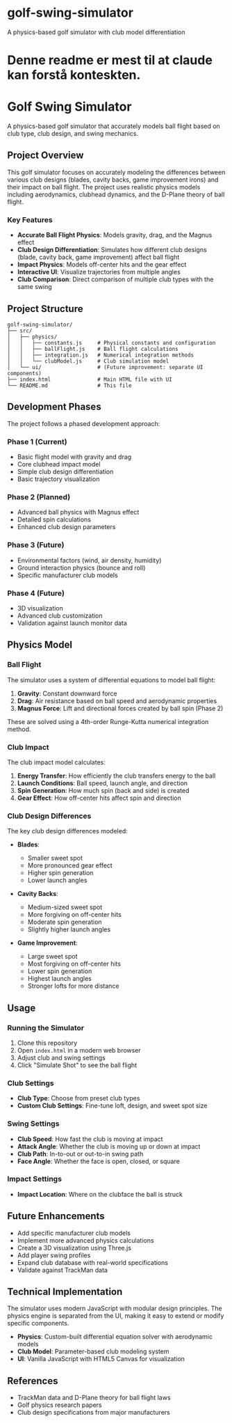 # golf-swing-simulator
A physics-based golf simulator with club model differentiation

# Denne readme er mest til at claude kan forstå konteskten.
# Golf Swing Simulator

A physics-based golf simulator that accurately models ball flight based on club type, club design, and swing mechanics.

## Project Overview

This golf simulator focuses on accurately modeling the differences between various club designs (blades, cavity backs, game improvement irons) and their impact on ball flight. The project uses realistic physics models including aerodynamics, clubhead dynamics, and the D-Plane theory of ball flight.

### Key Features

- **Accurate Ball Flight Physics**: Models gravity, drag, and the Magnus effect
- **Club Design Differentiation**: Simulates how different club designs (blade, cavity back, game improvement) affect ball flight
- **Impact Physics**: Models off-center hits and the gear effect
- **Interactive UI**: Visualize trajectories from multiple angles
- **Club Comparison**: Direct comparison of multiple club types with the same swing

## Project Structure

```
golf-swing-simulator/
├── src/
│   ├── physics/
│   │   ├── constants.js     # Physical constants and configuration
│   │   ├── ballFlight.js    # Ball flight calculations
│   │   ├── integration.js   # Numerical integration methods
│   │   └── clubModel.js     # Club simulation model
│   └── ui/                  # (Future improvement: separate UI components)
├── index.html               # Main HTML file with UI
└── README.md                # This file
```

## Development Phases

The project follows a phased development approach:

### Phase 1 (Current)
- Basic flight model with gravity and drag
- Core clubhead impact model
- Simple club design differentiation
- Basic trajectory visualization

### Phase 2 (Planned)
- Advanced ball physics with Magnus effect
- Detailed spin calculations
- Enhanced club design parameters

### Phase 3 (Future)
- Environmental factors (wind, air density, humidity)
- Ground interaction physics (bounce and roll)
- Specific manufacturer club models

### Phase 4 (Future)
- 3D visualization
- Advanced club customization
- Validation against launch monitor data

## Physics Model

### Ball Flight

The simulator uses a system of differential equations to model ball flight:

1. **Gravity**: Constant downward force
2. **Drag**: Air resistance based on ball speed and aerodynamic properties
3. **Magnus Force**: Lift and directional forces created by ball spin (Phase 2)

These are solved using a 4th-order Runge-Kutta numerical integration method.

### Club Impact

The club impact model calculates:

1. **Energy Transfer**: How efficiently the club transfers energy to the ball
2. **Launch Conditions**: Ball speed, launch angle, and direction
3. **Spin Generation**: How much spin (back and side) is created
4. **Gear Effect**: How off-center hits affect spin and direction

### Club Design Differences

The key club design differences modeled:

- **Blades**: 
  - Smaller sweet spot
  - More pronounced gear effect
  - Higher spin generation
  - Lower launch angles

- **Cavity Backs**:
  - Medium-sized sweet spot
  - More forgiving on off-center hits
  - Moderate spin generation
  - Slightly higher launch angles

- **Game Improvement**:
  - Large sweet spot
  - Most forgiving on off-center hits
  - Lower spin generation
  - Highest launch angles
  - Stronger lofts for more distance

## Usage

### Running the Simulator

1. Clone this repository
2. Open `index.html` in a modern web browser
3. Adjust club and swing settings
4. Click "Simulate Shot" to see the ball flight

### Club Settings

- **Club Type**: Choose from preset club types
- **Custom Club Settings**: Fine-tune loft, design, and sweet spot size

### Swing Settings

- **Club Speed**: How fast the club is moving at impact
- **Attack Angle**: Whether the club is moving up or down at impact
- **Club Path**: In-to-out or out-to-in swing path
- **Face Angle**: Whether the face is open, closed, or square

### Impact Settings

- **Impact Location**: Where on the clubface the ball is struck

## Future Enhancements

- Add specific manufacturer club models
- Implement more advanced physics calculations
- Create a 3D visualization using Three.js
- Add player swing profiles
- Expand club database with real-world specifications
- Validate against TrackMan data

## Technical Implementation

The simulator uses modern JavaScript with modular design principles. The physics engine is separated from the UI, making it easy to extend or modify specific components.

- **Physics**: Custom-built differential equation solver with aerodynamic models
- **Club Model**: Parameter-based club modeling system
- **UI**: Vanilla JavaScript with HTML5 Canvas for visualization

## References

- TrackMan data and D-Plane theory for ball flight laws
- Golf physics research papers
- Club design specifications from major manufacturers
